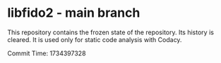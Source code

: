 # libfido2 - main branch

This repository contains the frozen state of the repository.
Its history is cleared. It is used only for static code
analysis with Codacy.

Commit Time: 1734397328